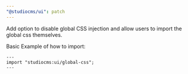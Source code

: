 ```yaml
---
"@studiocms/ui": patch
---
```


Add option to disable global CSS injection and allow users to import the global css themselves.

Basic Example of how to import:
```astro
---
import "studiocms:ui/global-css";
---
```

